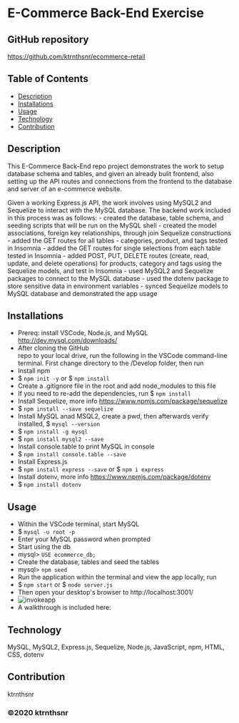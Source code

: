 # E-Commerce Back-End Exercise

## GitHub repository
https://github.com/ktrnthsnr/ecommerce-retail


## Table of Contents
* [Description](#description)
* [Installations](#installations)
* [Usage](#usage)
* [Technology](#technology)
* [Contribution](#contribution)

## Description
This E-Commerce Back-End repo project demonstrates the work to setup database schema and tables, and given an already bulit frontend, also setting up the API routes and connections from the frontend to the database and server of an e-commerce website. 

Given a working Express.js API, the work involves using MySQL2 and Sequelize to interact with the MySQL database. The backend work included in this process was as follows:
    - created the database, table schema, and seeding scripts that will be run on the MySQL shell
    - created the model associations, foreign key relationships, through join Sequelize constructions
    - added the GET routes for all tables - categories, product, and tags tested in Insomnia
    - added the GET routes for single selections from each table tested in Insomnia
    - added POST, PUT, DELETE routes (create, read, update, and delete operations) for products, category and tags using the Sequelize models, and test in Insomnia
    - used MySQL2 and Sequelize packages to connect to the MySQL database
    - used the dotenv package to store sensitive data in environment variables
    - synced Sequelize models to MySQL database and demonstrated the app usage

## Installations
- Prereq: install VSCode, Node.js, and MySQL http://dev.mysql.com/downloads/
- After cloning the GitHub repo to your local drive, run the following in the VSCode command-line terminal. First change directory to the /Develop folder, then run
- Install npm
- $ `npm init -y` or $ `npm install`
- Create a .gitignore file in the root and add node_modules to this file
- If you need to re-add the dependencies, run $ `npm install`
- Install Sequelize, more info https://www.npmjs.com/package/sequelize
- $ `npm install --save sequelize`
- Install MySQL anad MSQL2, create a pwd, then afterwards verify installed, $ `mysql --version`
- $ `npm install -g mysql`
- $ `npm install mysql2 --save`
- Install console.table to print MySQL in console
- $ `npm install console.table --save`
- Install Express.js
- $ `npm install express --save` or $ `npm i express`
- Install dotenv, more info https://www.npmjs.com/package/dotenv
- $ `npm install dotenv`


## Usage
- Within the VSCode terminal, start MySQL
-   $ `mysql -u root -p`
- Enter your MySQL password when prompted
- Start using the db
-   mysql> `USE ecommerce_db;`
- Create the database, tables and seed the tables
-   mysql> `npm seed`
- Run the application within the terminal and view the app locally, run
-   $ `npm start` or $ `node server.js`
- Then open your desktop's browser to http://localhost:3001/
- ![invokeapp](./img/<insert>.jpg "Start application")
- A walkthrough is included here:
<insert walkthrough link>

## Technology
MySQL, MySQL2, Express.js, Sequelize, Node.js, JavaScript, npm, HTML, CSS, dotenv

## Contribution
ktrnthsnr

### ©️2020 ktrnthsnr
